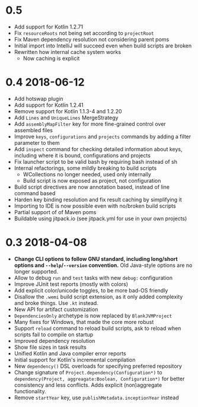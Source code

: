 # 0.5
- Add support for Kotlin 1.2.71
- Fix `resourceRoots` not being set according to `projectRoot`
- Fix Maven dependency resolution not considering parent poms
- Initial import into IntelliJ will succeed even when build scripts are broken
- Rewritten how internal cache system works
	- Now caching is explicit

# 0.4 2018-06-12
- Add hotswap plugin
- Add support for Kotlin 1.2.41
- Remove support for Kotlin 1.1.3-4 and 1.2.20
- Add `Lines` and `UniqueLines` MergeStrategy
- Add `assemblyMapFilter` key for more fine-grained control over assembled files
- Improve `keys`, `configurations` and `projects` commands by adding a filter parameter to them
- Add `inspect` command for checking detailed information about keys, including where it is bound, configurations and projects
- Fix launcher script to be valid bash by requiring bash instead of sh
- Internal refactorings, some mildly breaking to build scripts
	- WCollections no longer needed, used only internally
	- Build script is now exposed as project, not configuration
- Build script directives are now annotation based, instead of line command based
- Harden key binding resolution and fix result caching by simplifying it
- Importing to IDE is now possible even with no/broken build scripts
- Partial support of <dependencyManagement> of Maven poms
- Buildable using jitpack.io (see jitpack.yml for use in your own projects)

# 0.3 2018-04-08
- **Change CLI options to follow GNU standard, including long/short options and `--help`/`--version` convention.**
Old Java-style options are no longer supported.
- Allow to debug `run` and `test` tasks with new `debug:` configuration
- Improve JUnit test reports (mostly with colors)
- Add explicit color/unicode toggles, to be more bad-OS friendly
- Disallow the `.wemi` build script extension, as it only added complexity and broke things. Use `.kt` instead.
- New API for artifact customization
- `DependenciesOnly` archetype is now replaced by `BlankJVMProject`
- Many fixes for Windows, that made the core more robust
- Support `reload` command to reload build scripts, ask to reload when scripts fail to compile on startup
- Improved dependency resolution
- Show file sizes in task results
- Unified Kotlin and Java compiler error reports
- Initial support for Kotlin's incremental compilation
- New `dependency()` DSL overloads for specifying preferred repository
- Change signature of `Project.dependency(Configuration*)` to `dependency(Project, aggreagate:Boolean, Configuration*)` for better consistency
and less conflicts. Adds explicit (non)aggregate functionality.
- Remove `startYear` key, use `publishMetadata.inceptionYear` instead